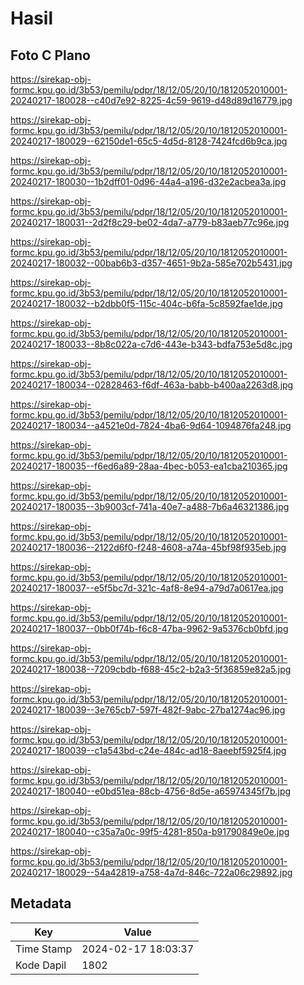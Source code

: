 # Hasil

## Foto C Plano

https://sirekap-obj-formc.kpu.go.id/3b53/pemilu/pdpr/18/12/05/20/10/1812052010001-20240217-180028--c40d7e92-8225-4c59-9619-d48d89d16779.jpg

https://sirekap-obj-formc.kpu.go.id/3b53/pemilu/pdpr/18/12/05/20/10/1812052010001-20240217-180029--62150de1-65c5-4d5d-8128-7424fcd6b9ca.jpg

https://sirekap-obj-formc.kpu.go.id/3b53/pemilu/pdpr/18/12/05/20/10/1812052010001-20240217-180030--1b2dff01-0d96-44a4-a196-d32e2acbea3a.jpg

https://sirekap-obj-formc.kpu.go.id/3b53/pemilu/pdpr/18/12/05/20/10/1812052010001-20240217-180031--2d2f8c29-be02-4da7-a779-b83aeb77c96e.jpg

https://sirekap-obj-formc.kpu.go.id/3b53/pemilu/pdpr/18/12/05/20/10/1812052010001-20240217-180032--00bab6b3-d357-4651-9b2a-585e702b5431.jpg

https://sirekap-obj-formc.kpu.go.id/3b53/pemilu/pdpr/18/12/05/20/10/1812052010001-20240217-180032--b2dbb0f5-115c-404c-b6fa-5c8592fae1de.jpg

https://sirekap-obj-formc.kpu.go.id/3b53/pemilu/pdpr/18/12/05/20/10/1812052010001-20240217-180033--8b8c022a-c7d6-443e-b343-bdfa753e5d8c.jpg

https://sirekap-obj-formc.kpu.go.id/3b53/pemilu/pdpr/18/12/05/20/10/1812052010001-20240217-180034--02828463-f6df-463a-babb-b400aa2263d8.jpg

https://sirekap-obj-formc.kpu.go.id/3b53/pemilu/pdpr/18/12/05/20/10/1812052010001-20240217-180034--a4521e0d-7824-4ba6-9d64-1094876fa248.jpg

https://sirekap-obj-formc.kpu.go.id/3b53/pemilu/pdpr/18/12/05/20/10/1812052010001-20240217-180035--f6ed6a89-28aa-4bec-b053-ea1cba210365.jpg

https://sirekap-obj-formc.kpu.go.id/3b53/pemilu/pdpr/18/12/05/20/10/1812052010001-20240217-180035--3b9003cf-741a-40e7-a488-7b6a46321386.jpg

https://sirekap-obj-formc.kpu.go.id/3b53/pemilu/pdpr/18/12/05/20/10/1812052010001-20240217-180036--2122d6f0-f248-4608-a74a-45bf98f935eb.jpg

https://sirekap-obj-formc.kpu.go.id/3b53/pemilu/pdpr/18/12/05/20/10/1812052010001-20240217-180037--e5f5bc7d-321c-4af8-8e94-a79d7a0617ea.jpg

https://sirekap-obj-formc.kpu.go.id/3b53/pemilu/pdpr/18/12/05/20/10/1812052010001-20240217-180037--0bb0f74b-f6c8-47ba-9962-9a5376cb0bfd.jpg

https://sirekap-obj-formc.kpu.go.id/3b53/pemilu/pdpr/18/12/05/20/10/1812052010001-20240217-180038--7209cbdb-f688-45c2-b2a3-5f36859e82a5.jpg

https://sirekap-obj-formc.kpu.go.id/3b53/pemilu/pdpr/18/12/05/20/10/1812052010001-20240217-180039--3e765cb7-597f-482f-9abc-27ba1274ac96.jpg

https://sirekap-obj-formc.kpu.go.id/3b53/pemilu/pdpr/18/12/05/20/10/1812052010001-20240217-180039--c1a543bd-c24e-484c-ad18-8aeebf5925f4.jpg

https://sirekap-obj-formc.kpu.go.id/3b53/pemilu/pdpr/18/12/05/20/10/1812052010001-20240217-180040--e0bd51ea-88cb-4756-8d5e-a65974345f7b.jpg

https://sirekap-obj-formc.kpu.go.id/3b53/pemilu/pdpr/18/12/05/20/10/1812052010001-20240217-180040--c35a7a0c-99f5-4281-850a-b91790849e0e.jpg

https://sirekap-obj-formc.kpu.go.id/3b53/pemilu/pdpr/18/12/05/20/10/1812052010001-20240217-180029--54a42819-a758-4a7d-846c-722a06c29892.jpg


## Metadata

| Key        | Value               |
| ---------- | ------------------- |
| Time Stamp | 2024-02-17 18:03:37 |
| Kode Dapil | 1802                |




